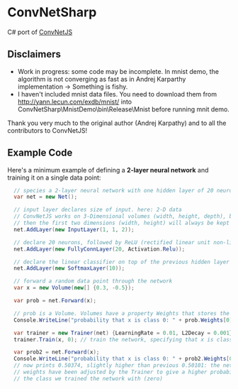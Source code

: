 # ConvNetSharp
C# port of [ConvNetJS](https://github.com/karpathy/convnetjs)

## Disclaimers
- Work in progress: some code may be incomplete. In mnist demo, the algorithm is not converging as fast as in Andrej Karparthy implementation -> Something is fishy.
- I haven't included mnist data files. You need to download them from http://yann.lecun.com/exdb/mnist/ into ConvNetSharp\MnistDemo\bin\Release\Mnist before running mnit demo.

Thank you very much to the original author (Andrej Karpathy) and to all the contributors to ConvNetJS!

## Example Code

Here's a minimum example of defining a **2-layer neural network** and training
it on a single data point:
```c#
  // species a 2-layer neural network with one hidden layer of 20 neurons
  var net = new Net();

  // input layer declares size of input. here: 2-D data
  // ConvNetJS works on 3-Dimensional volumes (width, height, depth), but if you're not dealing with images
  // then the first two dimensions (width, height) will always be kept at size 1
  net.AddLayer(new InputLayer(1, 1, 2));

  // declare 20 neurons, followed by ReLU (rectified linear unit non-linearity)
  net.AddLayer(new FullyConnLayer(20, Activation.Relu));

  // declare the linear classifier on top of the previous hidden layer
  net.AddLayer(new SoftmaxLayer(10));

  // forward a random data point through the network
  var x = new Volume(new[] {0.3, -0.5});

  var prob = net.Forward(x);

  // prob is a Volume. Volumes have a property Weights that stores the raw data, and WeightGradients that stores gradients
  Console.WriteLine("probability that x is class 0: " + prob.Weights[0]); // prints e.g. 0.50101

  var trainer = new Trainer(net) {LearningRate = 0.01, L2Decay = 0.001};
  trainer.Train(x, 0); // train the network, specifying that x is class zero

  var prob2 = net.Forward(x);
  Console.WriteLine("probability that x is class 0: " + prob2.Weights[0]);
  // now prints 0.50374, slightly higher than previous 0.50101: the networks
  // weights have been adjusted by the Trainer to give a higher probability to
  // the class we trained the network with (zero)
```
